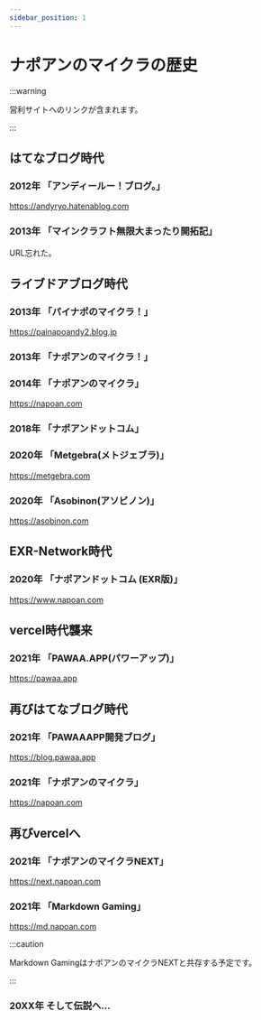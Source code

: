 ```yaml
---
sidebar_position: 1
---
```

# ナポアンのマイクラの歴史

:::warning

営利サイトへのリンクが含まれます。

:::

## はてなブログ時代
### 2012年 「アンディールー！ブログ。」

https://andyryo.hatenablog.com

### 2013年 「マインクラフト無限大まったり開拓記」

URL忘れた。

## ライブドアブログ時代

### 2013年 「パイナポのマイクラ！」

https://painapoandy2.blog.jp

### 2013年 「ナポアンのマイクラ！」

### 2014年 「ナポアンのマイクラ」

https://napoan.com

### 2018年 「ナポアンドットコム」

### 2020年 「Metgebra(メトジェブラ)」

https://metgebra.com

### 2020年 「Asobinon(アソビノン)」

https://asobinon.com

## EXR-Network時代

### 2020年 「ナポアンドットコム (EXR版)」

https://www.napoan.com

## vercel時代襲来

### 2021年 「PAWAA.APP(パワーアップ)」

https://pawaa.app

## 再びはてなブログ時代

### 2021年 「PAWAAAPP開発ブログ」

https://blog.pawaa.app

### 2021年 「ナポアンのマイクラ」

https://napoan.com

## 再びvercelへ

### 2021年 「ナポアンのマイクラNEXT」

https://next.napoan.com

### 2021年 「Markdown Gaming」

https://md.napoan.com

:::caution

Markdown GamingはナポアンのマイクラNEXTと共存する予定です。

:::

### 20XX年 そして伝説へ...

